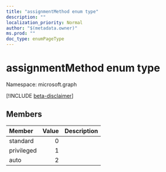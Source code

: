 ```yaml
---
title: "assignmentMethod enum type"
description: ""
localization_priority: Normal
author: "$(metadata.owner)"
ms.prod: ""
doc_type: enumPageType
---
```


# assignmentMethod enum type

Namespace: microsoft.graph

[!INCLUDE [beta-disclaimer](../../includes/beta-disclaimer.md)]

## Members

| Member     | Value | Description |
| :--------- | ----: | :---------- |
| standard   | 0     |             |
| privileged | 1     |             |
| auto       | 2     |             |
